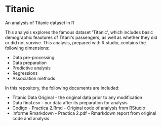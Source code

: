 # Titanic
An analysis of Titanic dataset in R

This analysis explores the famous dataset 'Titanic', which includes basic demographic feautures of Titani's passengers, as well as whether they did or did not survive. This analysis, prepared with R studio, contains the following dimensions:

- Data pre-processing
- Data preparation
- Predictive analysis
- Regressions
- Association methods

In this repository, the following documents are included:

- Titanic Data Original - the original data prior to any modification
- Data final.csv - our data after its preparation for analysis
- Codigo - Practica 2.Rmd - Original code of analysis from RStudio
- Informe Rmarkdown - Practica 2.pdf - Rmarkdown report from original code and analysis
